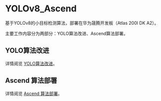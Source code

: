 # YOLOv8_Ascend

基于YOLOv8的小目标检测算法，部署在华为晟腾开发板（Atlas 200I DK A2）。

主要工作内容分为两部分：YOLO算法改进、Ascend算法部署。

## YOLO算法改进

详情阅览 [YOLO算法改进](./YOLO算法改进/README.md)。


## Ascend 算法部署

详情阅览 [Ascend 算法部署](./Ascend算法部署/README.md)。
